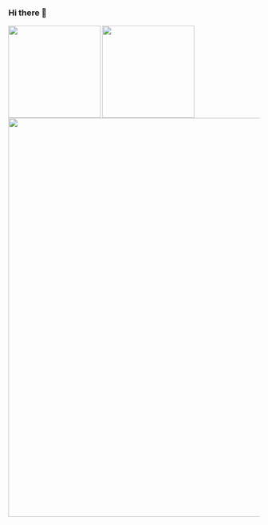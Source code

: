 ### Hi there 👋
<!-- <div>
  <img width="47%" align="left" src="https://github-readme-stats.vercel.app/api?username=gesoges0&count_private=true&include_all_commits=true" />
  <img width="40%" src="https://github-readme-stats.vercel.app/api/top-langs/?username=gesoges0&layout=compact&hide=jupyter%20notebook,css,html,javascript,Smarty,PostScript&show=reviews,discussions_started,discussions_answered,prs_merged,prs_merged_percentage" />
</div> -->
<div>
  <img height="185" align="left" src="https://github-readme-stats.vercel.app/api?username=gesoges0&count_private=true&include_all_commits=true" />
  <img height="185" src="https://github-readme-stats.vercel.app/api/top-langs/?username=gesoges0&layout=compact&hide=jupyter%20notebook,css,html,javascript,Smarty,PostScript&show=reviews,discussions_started,discussions_answered,prs_merged,prs_merged_percentage" />
</div>
<img width="800" src="https://github-profile-trophy.vercel.app/?username=gesoges0&row=1" />
<!-- <img width="800" src="./profile-3d-contrib/profile-green.svg"> -->
